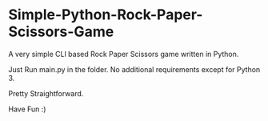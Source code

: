 # Simple-Python-Rock-Paper-Scissors-Game
A very simple CLI based Rock Paper Scissors game written in Python.

Just Run main.py in the folder. No additional requirements except for Python 3.

Pretty Straightforward.

Have Fun :)

